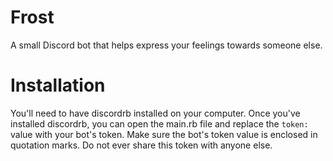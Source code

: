 # Frost
A small Discord bot that helps express your feelings towards someone else.

# Installation 
You'll need to have discordrb installed on your computer. Once you've installed discordrb, you can open the main.rb file and replace the ```token:``` value with your bot's token. Make sure the bot's token value is enclosed in quotation marks. Do not ever share this token with anyone else. 
